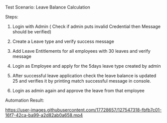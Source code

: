 Test Scenario: Leave Balance Calculation

Steps:

1. Login with Admin ( Check if admin puts invalid Credential then Message should be verified)

2. Create a Leave type and verify success message

3. Add Leave Entitlements for all employees with 30 leaves and verify message

4. Login as Employee and apply for the 5days leave type created by admin 

5. After successful leave application check the leave balance is updated 25 and verifies it by printing match successful message in console.

6. Login as admin again and approve the leave from that employee

Automation Result:

https://user-images.githubusercontent.com/17728657/127547318-fbfb7c01-16f7-42ca-ba99-a2d82ab0a658.mp4
